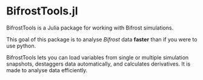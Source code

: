 # BifrostTools.jl

BifrostTools is a Julia package for working with Bifrost simulations.

This goal of this package is to analyse *Bifrost* data **faster** than if you were to use python. 

BifrostTools lets you can load variables from single or multiple simulation snapshots, destaggers data automatically, and calculates derivatives. It is made to analyse data efficiently. 
